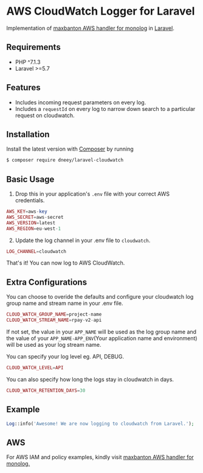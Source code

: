 # AWS CloudWatch Logger for Laravel

Implementation of [maxbanton AWS handler for monolog](https://github.com/maxbanton/cwh) in [Laravel](https://github.com/laravel/laravel).

## Requirements

- PHP ^7.1.3
- Laravel >=5.7

## Features

- Includes incoming request parameters on every log.
- Includes a `requestId` on every log to narrow down search to a particular request on cloudwatch.

## Installation

Install the latest version with [Composer](https://getcomposer.org/) by running

```bash
$ composer require dneey/laravel-cloudwatch
```

## Basic Usage

1. Drop this in your application's `.env` file with your correct AWS credentials.

```php
AWS_KEY=aws-key
AWS_SECRET=aws-secret
AWS_VERSION=latest
AWS_REGION=eu-west-1
```

2. Update the log channel in your .env file to `cloudwatch`.

```php
LOG_CHANNEL=cloudwatch
```

That's it! You can now log to AWS CloudWatch.

## Extra Configurations

You can choose to overide the defaults and configure your cloudwatch log group name and stream name in your .env file.

```php
CLOUD_WATCH_GROUP_NAME=project-name
CLOUD_WATCH_STREAM_NAME=rpay-v2-api
```

If not set,
the value in your `APP_NAME` will be used as the log group name and the value
of your `APP_NAME-APP_ENV`(Your application name and environment) will be used as your log stream name.

You can specify your log level eg. API, DEBUG.

```php
CLOUD_WATCH_LEVEL=API
```

You can also specify how long the logs stay in cloudwatch in days.

```php
CLOUD_WATCH_RETENTION_DAYS=30
```

## Example

```php
Log::info('Awesome! We are now logging to cloudwatch from Laravel.');
```

## AWS

For AWS IAM and policy examples, kindly visit [maxbanton AWS handler for monolog.](https://github.com/maxbanton/cwh)
